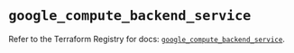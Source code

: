 # `google_compute_backend_service`

Refer to the Terraform Registry for docs: [`google_compute_backend_service`](https://registry.terraform.io/providers/hashicorp/google/6.32.0/docs/resources/compute_backend_service).
